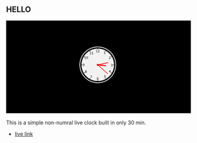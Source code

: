 

## HELLO

![view](./assets/p_view.png)

This is a simple non-numral live clock built in only 30 min.

- [live link](https://emadbakry.github.io/simple-clock/)
